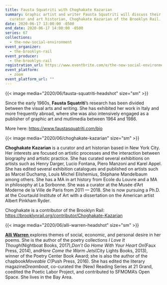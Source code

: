 ```yaml
---
title: Fausta Squatriti with Choghakate Kazarian
summary: Graphic artist and writer Fausta Squatriti will discuss their work with
  curator and art historian, Choghakate Kazarian of the Brooklyn Rail.
date: 2020-06-17 13:00:00 -0500
end_date: 2020-06-17 14:00:00 -0500
series: 67
collections:
  - the-new-social-environment
event_organizer:
  - the-brooklyn-rail
event_producer:
  - the-brooklyn-rail
registration_url: https://www.eventbrite.com/e/the-new-social-environment-67-fausta-squatriti-tickets-109405217952
event_platform:
  - zoom
event_platform_url: ""
---
```

{{< image media="2020/06/fausta-squatriti-headshot" size="sm" >}}

Since the early 1960s, **Fausta Squatriti**’s research has been divided between the visual arts and writing. She has exhibited her work in Italy and more frequently abroad, where she was also intensively engaged as a publisher of graphic art and mutlimedia between 1964 and 1986.

More here: <https://www.faustasquatriti.com/bio>

{{< image media="2020/06/choghakate-kazarian" size="sm" >}}

**Choghakate Kazarian** is a curator and art historian based in New York City. Her interests are focused on artistic processes and the interaction between biography and artistic practice. She has curated several exhibitions on artists such as Henry Darger, Lucio Fontana, Piero Manzoni and Karel Appel. She has edited several exhibition catalogues and published on artists such as Marcel Duchamp, Louis Michel Eilshemius, Stéphane Mandelbaum among others. She has a MA in art history from Ecole du Louvre and a MA in philosophy at La Sorbonne. She was a curator at the Musée d’Art Moderne de la Ville de Paris from 2011 — 2018. She is now pursuing a Ph.D. at the Courtauld Institute of Art with a dissertation on the American artist Albert Pinkham Ryder.

Choghakate is a contributor of the Brooklyn Rail: <https://brooklynrail.org/contributor/Choghakate-Kazarian>

{{< image media="2020/06/alli-warren-headshot" size="sm" >}}

[**Alli Warren** ](https://www.poetryfoundation.org/poets/alli-warren)explores themes of social, economic, and personal desire in her poems. She is the author of the poetry collections *I Love It Though*(Nightboat Books, 2017),*Don’t Go Home With Your Heart On*(Faux Press, 2014), and*Here Come the Warm Jets*(City Lights Books, 2013), winner of the Poetry Center Book Award; she is also the author of the chapbook*Moveable C*(Push Press, 2016). She has edited the literary magazine*Dreamboat*, co-curated the (New) Reading Series at 21 Grand, coedited the Poetic Labor Project, and contributed to SFMOMA’s Open Space. She lives in the Bay Area. [](https://www.poetryfoundation.org/poets/alli-warren)